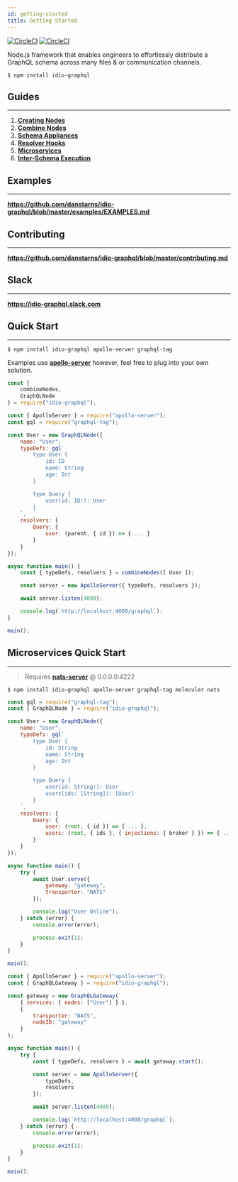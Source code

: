 ```yaml
---
id: getting-started
title: Getting Started
---
```

[![CircleCI](https://circleci.com/gh/danstarns/idio-graphql/tree/master.svg?style=svg)](https://app.circleci.com/pipelines/github/danstarns/idio-graphql?branch=master)
[![CircleCI](https://img.shields.io/github/license/danstarns/idio-graphql)](https://github.com/danstarns/idio-graphql/blob/master/LICENSE)

Node.js framework that enables engineers to effortlessly distribute a GraphQL schema across many files & or communication channels. 


```shell
$ npm install idio-graphql
```

## Guides

---

1. [**Creating Nodes**](creating-nodes)
2. [**Combine Nodes**](combine-nodes-guide)
3. [**Schema Appliances**](schema-appliances)
4. [**Resolver Hooks**](resolver-hooks)
5. [**Microservices**](microservices)
6. [**Inter-Schema Execution**](inter-schema-execution)

## Examples 
---

**https://github.com/danstarns/idio-graphql/blob/master/examples/EXAMPLES.md**

## Contributing

---

**https://github.com/danstarns/idio-graphql/blob/master/contributing.md**

## Slack

---

**https://idio-graphql.slack.com**

## Quick Start

---

```shell
$ npm install idio-graphql apollo-server graphql-tag
```

Examples use **[apollo-server](https://www.npmjs.com/package/apollo-server)** however, feel free to plug into your own solution. 

```javascript
const {
    combineNodes,
    GraphQLNode
} = require("idio-graphql");

const { ApolloServer } = require("apollo-server");
const gql = require("graphql-tag");

const User = new GraphQLNode({
    name: "User",
    typeDefs: gql`
        type User {
            id: ID
            name: String
            age: Int
        }

        type Query {
            user(id: ID!): User
        }
    `,
    resolvers: {
        Query: {
            user: (parent, { id }) => { ... }
        }
    }
});

async function main() {
    const { typeDefs, resolvers } = combineNodes([ User ]);

    const server = new ApolloServer({ typeDefs, resolvers });

    await server.listen(4000);

    console.log(`http://localhost:4000/graphql`);
}

main();

```

## Microservices Quick Start

---

> Requires **[nats-server](https://github.com/nats-io/nats-server)** @ 0.0.0.0:4222

```shell
$ npm install idio-graphql apollo-server graphql-tag moleculer nats
```


<!--DOCUSAURUS_CODE_TABS-->
<!--User Service-->

```js
const gql = require("graphql-tag");
const { GraphQLNode } = require("idio-graphql");

const User = new GraphQLNode({
    name: "User",
    typeDefs: gql`
        type User {
            id: String
            name: String
            age: Int
        }

        type Query {
            user(id: String!): User
            users(ids: [String]): [User]
        }
    `,
    resolvers: {
        Query: {
            user: (root, { id }) => { ... },
            users: (root, { ids }, { injections: { broker } }) => { ... }
        }
    }
});

async function main() {
    try {
        await User.serve({
            gateway: "gateway",
            transporter: "NATS"
        });

        console.log("User Online");
    } catch (error) {
        console.error(error);

        process.exit(1);
    }
}

main();
```

<!--Gateway Service-->
```js
const { ApolloServer } = require("apollo-server");
const { GraphQLGateway } = require("idio-graphql");

const gateway = new GraphQLGateway(
    { services: { nodes: ["User"] } },
    {
        transporter: "NATS",
        nodeID: "gateway"
    }
);

async function main() {
    try {
        const { typeDefs, resolvers } = await gateway.start();

        const server = new ApolloServer({
            typeDefs,
            resolvers
        });

        await server.listen(4000);

        console.log(`http://localhost:4000/graphql`);
    } catch (error) {
        console.error(error);

        process.exit(1);
    }
}

main();
```
<!--END_DOCUSAURUS_CODE_TABS-->


